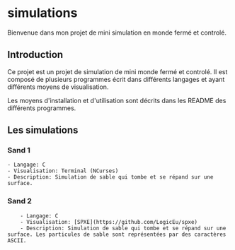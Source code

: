 # simulations

Bienvenue dans mon projet de mini simulation en monde fermé et controlé.

## Introduction

Ce projet est un projet de simulation de mini monde fermé et controlé. Il est composé de plusieurs programmes écrit dans différents langages et ayant différents moyens de visualisation.

Les moyens d'installation et d'utilisation sont décrits dans les README des différents programmes.

## Les simulations

### Sand 1

    - Langage: C
    - Visualisation: Terminal (NCurses)
    - Description: Simulation de sable qui tombe et se répand sur une surface.

### Sand 2

        - Langage: C
        - Visualisation: [SPXE](https://github.com/LogicEu/spxe)
        - Description: Simulation de sable qui tombe et se répand sur une surface. Les particules de sable sont représentées par des caractères ASCII.